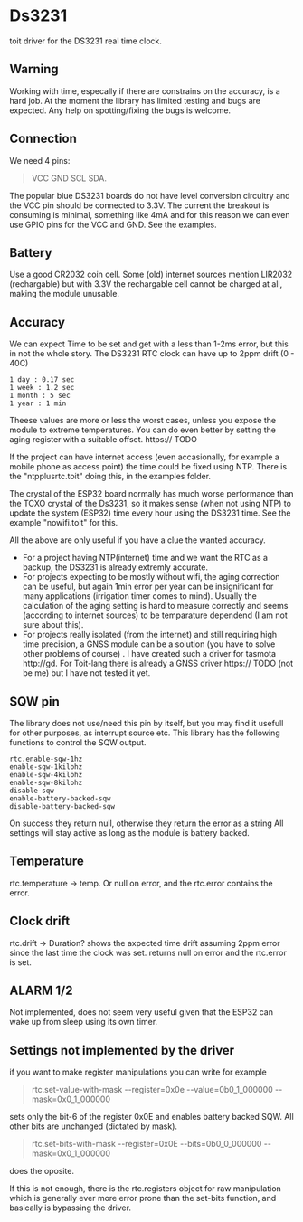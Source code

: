 # Ds3231
toit driver for the DS3231 real time clock.

## Warning
Working with time, especally if there are constrains on the accuracy, is a hard job. At the moment the library has limited testing and bugs are expected. Any help on spotting/fixing the bugs is welcome.

## Connection
We need 4 pins:

> VCC GND SCL SDA.

The popular blue DS3231 boards do not have level conversion circuitry and the VCC pin should be connected to 3.3V. The current the breakout is consuming is minimal, something like 4mA and for this reason we can even use GPIO pins for the VCC and GND. See the examples.

## Battery
Use a good CR2032 coin cell. Some (old) internet sources mention LIR2032 (rechargable) but with 3.3V the rechargable cell cannot be charged at all, making the module unusable.

## Accuracy
We can expect Time to be set and get with a less than 1-2ms error, but this in not the whole story. The DS3231 RTC clock can have up to 2ppm drift (0 - 40C) 

```
1 day : 0.17 sec
1 week : 1.2 sec
1 month : 5 sec
1 year : 1 min
```

Theese values are more or less the worst cases, unless you expose the module to extreme temperatures. You can do even better by setting the aging register with a suitable offset.
https:// TODO

If the project can have internet access (even accasionally, for example a mobile phone as access point) the time could be fixed using NTP. There is the "ntpplusrtc.toit" doing this, in the examples folder.

The crystal of the ESP32 board normally has much worse performance than the TCXO crystal of the Ds3231, so it makes sense (when not using NTP) to update the system (ESP32) time every hour using the DS3231 time. See the example "nowifi.toit" for this.

All the above are only useful if you have a clue the wanted accuracy.

- For a project having NTP(internet) time and we want the RTC as a backup, the DS3231 is already extremly accurate.
- For projects expecting to be mostly without wifi, the aging correction can be useful, but again 1min error per year can be insignificant for many applications (irrigation timer comes to mind). Usually the calculation of the aging setting is hard to measure correctly and seems (according to internet sources) to be temparature dependend (I am not sure about this).
- For projects really isolated (from the internet) and still requiring high time precision, a GNSS module can be a solution (you have to solve other problems of course) . I have created such a driver for tasmota http://gd. For Toit-lang there is already a GNSS driver https:// TODO (not be me) but I have not tested it yet.

## SQW pin
The library does not use/need this pin by itself, but you may find it usefull for other purposes, as interrupt source etc. This library has the following functions to control the SQW output.
```
rtc.enable-sqw-1hz
enable-sqw-1kilohz
enable-sqw-4kilohz
enable-sqw-8kilohz
disable-sqw
enable-battery-backed-sqw
disable-battery-backed-sqw
```
On success they return null, otherwise they return the error as a string
All settings will stay active as long as the module is battery backed.

## Temperature
rtc.temperature -> temp. Or null on error, and the rtc.error contains the error.

## Clock drift
rtc.drift -> Duration?
shows the axpected time drift assuming 2ppm error since the last time the clock was set.
returns null on error and the rtc.error is set.

## ALARM 1/2
Not implemented, does not seem very useful given that the
ESP32 can wake up from sleep using its own timer.

## Settings not implemented by the driver
if you want to make register manipulations you can write for example

> rtc.set-value-with-mask --register=0x0e --value=0b0_1_000000 --mask=0x0_1_000000

sets only the bit-6 of the register 0x0E and enables battery backed SQW. All other bits are unchanged (dictated by mask).

> rtc.set-bits-with-mask --register=0x0E --bits=0b0_0_000000 --mask=0x0_1_000000

does the oposite.

If this is not enough, there is the rtc.registers object for raw manipulation which is generally ever more error prone than the set-bits function, and basically is bypassing the driver.
